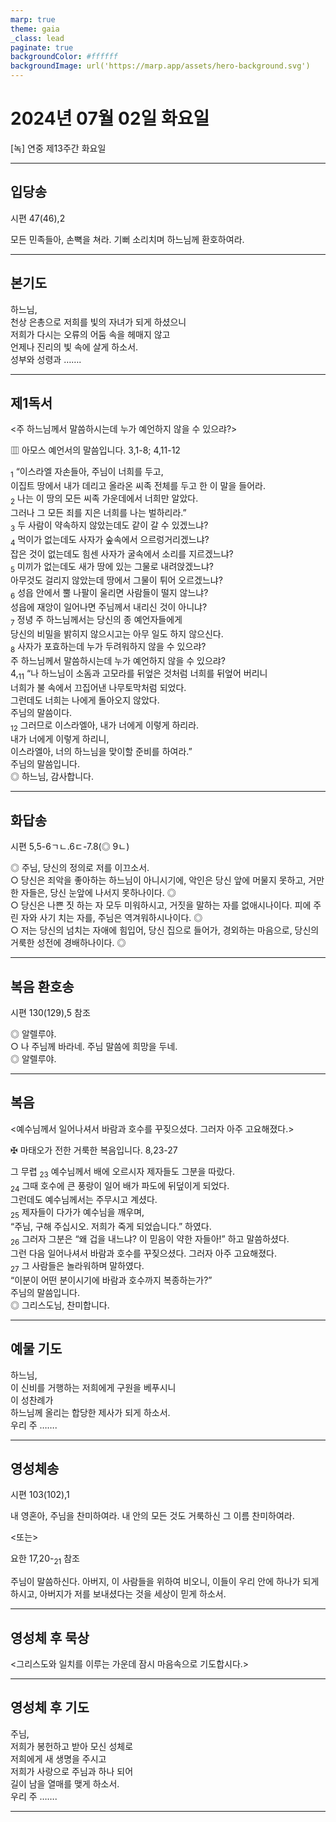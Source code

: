 ```yaml
---
marp: true
theme: gaia
_class: lead
paginate: true
backgroundColor: #ffffff
backgroundImage: url('https://marp.app/assets/hero-background.svg')
---
```


# 2024년 07월 02일 화요일

[녹] 연중 제13주간 화요일  




---

## 입당송

시편 47(46),2

모든 민족들아, 손뼉을 쳐라. 기뻐 소리치며 하느님께 환호하여라.  
  


---

## 본기도

하느님,  
천상 은총으로 저희를 빛의 자녀가 되게 하셨으니  
저희가 다시는 오류의 어둠 속을 헤매지 않고  
언제나 진리의 빛 속에 살게 하소서.  
성부와 성령과 …….  
  


---

## 제1독서

<주 하느님께서 말씀하시는데 누가 예언하지 않을 수 있으랴?>

▥ 아모스 예언서의 말씀입니다. 3,1-8; 4,11-12

<sub>1</sub> “이스라엘 자손들아, 주님이 너희를 두고,  
이집트 땅에서 내가 데리고 올라온 씨족 전체를 두고 한 이 말을 들어라.  
<sub>2</sub> 나는 이 땅의 모든 씨족 가운데에서 너희만 알았다.  
그러나 그 모든 죄를 지은 너희를 나는 벌하리라.”  
<sub>3</sub> 두 사람이 약속하지 않았는데도 같이 갈 수 있겠느냐?  
<sub>4</sub> 먹이가 없는데도 사자가 숲속에서 으르렁거리겠느냐?  
잡은 것이 없는데도 힘센 사자가 굴속에서 소리를 지르겠느냐?  
<sub>5</sub> 미끼가 없는데도 새가 땅에 있는 그물로 내려앉겠느냐?  
아무것도 걸리지 않았는데 땅에서 그물이 튀어 오르겠느냐?  
<sub>6</sub> 성읍 안에서 뿔 나팔이 울리면 사람들이 떨지 않느냐?  
성읍에 재앙이 일어나면 주님께서 내리신 것이 아니냐?  
<sub>7</sub> 정녕 주 하느님께서는 당신의 종 예언자들에게  
당신의 비밀을 밝히지 않으시고는 아무 일도 하지 않으신다.  
<sub>8</sub> 사자가 포효하는데 누가 두려워하지 않을 수 있으랴?  
주 하느님께서 말씀하시는데 누가 예언하지 않을 수 있으랴?  
4,<sub>11</sub> “나 하느님이 소돔과 고모라를 뒤엎은 것처럼 너희를 뒤엎어 버리니  
너희가 불 속에서 끄집어낸 나무토막처럼 되었다.  
그런데도 너희는 나에게 돌아오지 않았다.  
주님의 말씀이다.  
<sub>12</sub> 그러므로 이스라엘아, 내가 너에게 이렇게 하리라.  
내가 너에게 이렇게 하리니,  
이스라엘아, 너의 하느님을 맞이할 준비를 하여라.”  
주님의 말씀입니다.  
◎ 하느님, 감사합니다.  
  


---

## 화답송

시편 5,5-6ㄱㄴ.6ㄷ-7.8(◎ 9ㄴ)

◎ 주님, 당신의 정의로 저를 이끄소서.  
○ 당신은 죄악을 좋아하는 하느님이 아니시기에, 악인은 당신 앞에 머물지 못하고, 거만한 자들은, 당신 눈앞에 나서지 못하나이다. ◎  
○ 당신은 나쁜 짓 하는 자 모두 미워하시고, 거짓을 말하는 자를 없애시나이다. 피에 주린 자와 사기 치는 자를, 주님은 역겨워하시나이다. ◎  
○ 저는 당신의 넘치는 자애에 힘입어, 당신 집으로 들어가, 경외하는 마음으로, 당신의 거룩한 성전에 경배하나이다. ◎  
  


---

## 복음 환호송

시편 130(129),5 참조

◎ 알렐루야.  
○ 나 주님께 바라네. 주님 말씀에 희망을 두네.  
◎ 알렐루야.  
  


---

## 복음

<예수님께서 일어나셔서 바람과 호수를 꾸짖으셨다. 그러자 아주 고요해졌다.>

✠ 마태오가 전한 거룩한 복음입니다. 8,23-27

그 무렵 <sub>23</sub> 예수님께서 배에 오르시자 제자들도 그분을 따랐다.  
<sub>24</sub> 그때 호수에 큰 풍랑이 일어 배가 파도에 뒤덮이게 되었다.  
그런데도 예수님께서는 주무시고 계셨다.  
<sub>25</sub> 제자들이 다가가 예수님을 깨우며,  
“주님, 구해 주십시오. 저희가 죽게 되었습니다.” 하였다.  
<sub>26</sub> 그러자 그분은 “왜 겁을 내느냐? 이 믿음이 약한 자들아!” 하고 말씀하셨다.  
그런 다음 일어나셔서 바람과 호수를 꾸짖으셨다. 그러자 아주 고요해졌다.  
<sub>27</sub> 그 사람들은 놀라워하며 말하였다.  
“이분이 어떤 분이시기에 바람과 호수까지 복종하는가?”  
주님의 말씀입니다.  
◎ 그리스도님, 찬미합니다.  
  


---

## 예물 기도

하느님,  
이 신비를 거행하는 저희에게 구원을 베푸시니  
이 성찬례가  
하느님께 올리는 합당한 제사가 되게 하소서.  
우리 주 …….  
  


---

## 영성체송

시편 103(102),1

내 영혼아, 주님을 찬미하여라. 내 안의 모든 것도 거룩하신 그 이름 찬미하여라.  
  
<또는>  
  
요한 17,20-<sub>21</sub> 참조  
  
주님이 말씀하신다. 아버지, 이 사람들을 위하여 비오니, 이들이 우리 안에 하나가 되게 하시고, 아버지가 저를 보내셨다는 것을 세상이 믿게 하소서.  


---

## 영성체 후 묵상

<그리스도와 일치를 이루는 가운데 잠시 마음속으로 기도합시다.>  


---

## 영성체 후 기도

주님,  
저희가 봉헌하고 받아 모신 성체로  
저희에게 새 생명을 주시고  
저희가 사랑으로 주님과 하나 되어  
길이 남을 열매를 맺게 하소서.  
우리 주 …….  
  


---